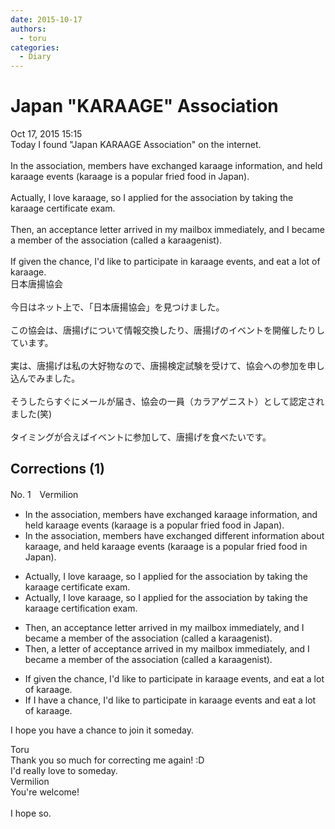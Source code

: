 ```yaml
---
date: 2015-10-17
authors:
  - toru
categories:
  - Diary
---
```


<h1 id="subject_show">Japan "KARAAGE" Association</h1>
<div class="date">Oct 17, 2015 15:15</div>
<div id="post"><div id="body_show_ori">
Today I found "Japan KARAAGE Association" on the internet.<br/><br/>In the association, members have exchanged karaage information, and held karaage events (karaage is a popular fried food in Japan).<br/><br/>Actually, I love karaage, so I applied for the association by taking the karaage certificate exam.<br/><br/>Then, an acceptance letter arrived in my mailbox immediately, and I became a member of the association (called a karaagenist).<br/><br/>If given the chance, I'd like to participate in karaage events, and eat a lot of karaage.
</div></div>

<!-- more -->

<div id="post_ja"><div id="body_show_mo">
日本唐揚協会<br/><br/>今日はネット上で、「日本唐揚協会」を見つけました。<br/><br/>この協会は、唐揚げについて情報交換したり、唐揚げのイベントを開催したりしています。<br/><br/>実は、唐揚げは私の大好物なので、唐揚検定試験を受けて、協会への参加を申し込んでみました。<br/><br/>そうしたらすぐにメールが届き、協会の一員（カラアゲニスト）として認定されました(笑)<br/><br/>タイミングが合えばイベントに参加して、唐揚げを食べたいです。
</div></div>

## Corrections (1)
<div id="block"><div class="first_name"> No. 1　<span class="just_name">Vermilion</span></div><div id="block2">
<ul class="correction_field">
<li class="incorrect">In the association, members have exchanged karaage information, and held karaage events (karaage is a popular fried food in Japan).</li>
<li class="corrected correct">
In the association, members have exchanged <span class="f_blue">different</span> information about karaage, and held karaage events (karaage is a popular fried food in Japan).
</li>
</ul>
<ul class="correction_field">
<li class="incorrect">Actually, I love karaage, so I applied for the association by taking the karaage certificate exam.</li>
<li class="corrected correct">
Actually, I love karaage, so I applied for the association by taking the karaage certifi<span class="f_blue">cation</span> exam.
</li>
</ul>
<ul class="correction_field">
<li class="incorrect">Then, an acceptance letter arrived in my mailbox immediately, and I became a member of the association (called a karaagenist).</li>
<li class="corrected correct">
Then, a letter of acceptance arrived in my mailbox immediately, and I became a member of the association (called a karaagenist).
</li>
</ul>
<ul class="correction_field">
<li class="incorrect">If given the chance, I'd like to participate in karaage events, and eat a lot of karaage.</li>
<li class="corrected correct">
If I have a chance, I'd like to participate in karaage events and eat a lot of karaage.
</li>
</ul>
<p class="comment_small">
 I hope you have a chance to join it someday.
</p>

</div><div class="name"><span class="just_name">Toru</span><br>
Thank you so much for correcting me again! :D<br/>I'd really love to someday.
</div>
<div class="name"><span class="just_name">Vermilion</span><br>
You're welcome!<br/><br/>I hope so. 
</div>
</div>
